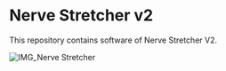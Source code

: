 # Nerve Stretcher v2
This repository contains software of Nerve Stretcher V2.

![IMG_Nerve Stretcher](https://user-images.githubusercontent.com/52190123/66882133-8bf6ec80-f00c-11e9-8237-4f592a8fce03.jpg)

